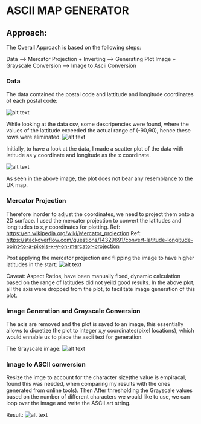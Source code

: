 # ASCII MAP GENERATOR

## Approach:
The Overall Approach is based on the following steps:

Data --> Mercator Projection + Inverting --> Generating Plot Image + Grayscale Conversion --> Image to Ascii Conversion

### Data
The data contained the postal code and lattitude and longitude coordinates of each postal code:

![alt text](assets/image.png)

While looking at the data csv, some descripencies were found, where the values of the lattitude exceeded the actual range of (-90,90), hence these rows were eliminated.
![alt text](assets/bad_data.png)

Initially, to have a look at the data, I made a scatter plot of the data with latitude as y coordinate and longitude as the x coordinate.

![alt text](assets/vanilla_scatter.png)

As seen in the above image, the plot does not bear any resemblance to the UK map.

### Mercator Projection

Therefore inorder to adjust the coordinates, we need to project them onto a 2D surface. I used the mercater projection to convert the latitudes and longitudes to x,y coordinates for plotting.
Ref: https://en.wikipedia.org/wiki/Mercator_projection
Ref: https://stackoverflow.com/questions/14329691/convert-latitude-longitude-point-to-a-pixels-x-y-on-mercator-projection


Post applying the mercator projection and flipping the image to have higher latitudes in the start:
![alt text](scatter_plot.png)

Caveat: Aspect Ratios, have been manually fixed, dynamic calculation based on the range of latitudes did not yeild good results.
In the above plot, all the axis were dropped from the plot, to facilitate image generation of this plot.

### Image Generation and Grayscale Conversion
The axis are removed and the plot is saved to an image, this essentially allows to dicretize the plot to integer x,y coordinates(pixel locations), which would ennable us to place the ascii text for generation.

The Grayscale image:
![alt text](grayscale_img.png)

### Image to ASCII conversion
Resize the imge to account for the character size(the value is empiracal, found this was needed, when comparing my results with the ones generated from online tools).
Then After thresholding the Grayscale values based on the number of different characters we would like to use, we can loop over the image and write the ASCII art string.

Result:
![alt text](result.png)





